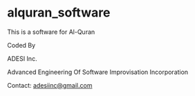 alquran_software
================

This is a software for Al-Quran 

Coded By

ADESI Inc.

Advanced Engineering Of Software Improvisation Incorporation

Contact: adesiinc@gmail.com
